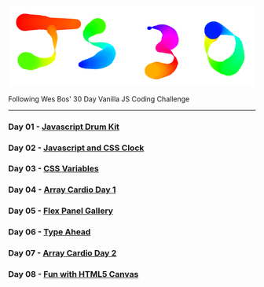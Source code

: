 ![image day 08](image.png)

Following Wes Bos' 30 Day Vanilla JS Coding Challenge

***

### Day 01 - [Javascript Drum Kit](https://nayed.github.io/javascript30/01-JavaScript-Drum-Kit)

### Day 02 - [Javascript and CSS Clock](https://nayed.github.io/javascript30/02-JS-and-CSS-Clock)

### Day 03 - [CSS Variables](https://nayed.github.io/javascript30/03-CSS-Variables)

### Day 04 - [Array Cardio Day 1](https://nayed.github.io/javascript30/04-Array-Cardio-Day-1)

### Day 05 - [Flex Panel Gallery](https://nayed.github.io/javascript30/05-Flex-Panel-Gallery)

### Day 06 - [Type Ahead](https://nayed.github.io/javascript30/06-Type-Ahead)

### Day 07 - [Array Cardio Day 2](https://nayed.github.io/javascript30/07-Array-Cardio-Day-2)

### Day 08 - [Fun with HTML5 Canvas](https://nayed.github.io/javascript30/08-Fun-with-HTML5-Canvas)
